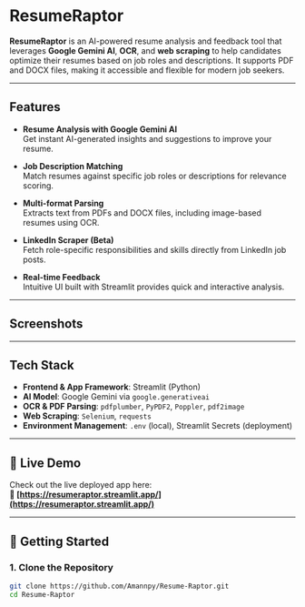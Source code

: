 # ResumeRaptor

**ResumeRaptor** is an AI-powered resume analysis and feedback tool that leverages **Google Gemini AI**, **OCR**, and **web scraping** to help candidates optimize their resumes based on job roles and descriptions. It supports PDF and DOCX files, making it accessible and flexible for modern job seekers.

---

## Features

- **Resume Analysis with Google Gemini AI**  
  Get instant AI-generated insights and suggestions to improve your resume.

- **Job Description Matching**  
  Match resumes against specific job roles or descriptions for relevance scoring.

- **Multi-format Parsing**  
  Extracts text from PDFs and DOCX files, including image-based resumes using OCR.

- **LinkedIn Scraper (Beta)**  
  Fetch role-specific responsibilities and skills directly from LinkedIn job posts.

- **Real-time Feedback**  
  Intuitive UI built with Streamlit provides quick and interactive analysis.

---

## Screenshots


---

## Tech Stack

- **Frontend & App Framework**: Streamlit (Python)
- **AI Model**: Google Gemini via `google.generativeai`
- **OCR & PDF Parsing**: `pdfplumber`, `PyPDF2`, `Poppler`, `pdf2image`
- **Web Scraping**: `Selenium`, `requests`
- **Environment Management**: `.env` (local), Streamlit Secrets (deployment)

---

## 🚀 Live Demo

Check out the live deployed app here:  
**🔗 [https://resumeraptor.streamlit.app/](https://resumeraptor.streamlit.app/)**

---

## 🧠 Getting Started

### 1. Clone the Repository

```bash
git clone https://github.com/Amannpy/Resume-Raptor.git
cd Resume-Raptor

